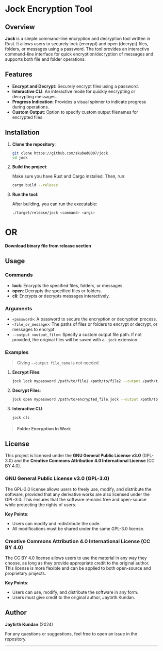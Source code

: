 
# Jock Encryption Tool

## Overview

**Jock** is a simple command-line encryption and decryption tool written in Rust. It allows users to securely lock (encrypt) and open (decrypt) files, folders, or messages using a password. The tool provides an interactive command-line interface for quick encryption/decryption of messages and supports both file and folder operations.

## Features

- **Encrypt and Decrypt**: Securely encrypt files using a password.
- **Interactive CLI**: An interactive mode for quickly encrypting or decrypting messages.
- **Progress Indication**: Provides a visual spinner to indicate progress during operations.
- **Custom Output**: Option to specify custom output filenames for encrypted files.

## Installation

1. **Clone the repository**:

   ```bash
   git clone https://github.com/skubed0007/jock
   cd jock
   ```

2. **Build the project**:

   Make sure you have Rust and Cargo installed. Then, run:

   ```bash
   cargo build --release
   ```

3. **Run the tool**:

   After building, you can run the executable:

   ```bash
   ./target/release/jock <command> <args>
   ```

# OR

**Download binary file from release section**
## Usage

### Commands

- **lock**: Encrypts the specified files, folders, or messages.
- **open**: Decrypts the specified files or folders.
- **cli**: Encrypts or decrypts messages interactively.

### Arguments

- `<password>`: A password to secure the encryption or decryption process.
- `<file_or_message>`: The paths of files or folders to encrypt or decrypt, or messages to encrypt.
- `--output <output_file>`: Specify a custom output file path. If not provided, the original files will be saved with a `.jock` extension.

### Examples
> Giving ``--output file_name`` is not needed

1. **Encrypt Files**:

   ```bash
   jock lock mypassword /path/to/file1 /path/to/file2 --output /path/to/encrypted_file
   ```

2. **Decrypt Files**:

   ```bash
   jock open mypassword /path/to/encrypted_file.jock --output /path/to/decrypted_file
   ```

3. **Interactive CLI**:

   ```bash
   jock cli
   ```

> #### Folder Encryption In Work

## License

This project is licensed under the **GNU General Public License v3.0** (GPL-3.0) and the **Creative Commons Attribution 4.0 International License** (CC BY 4.0).

### GNU General Public License v3.0 (GPL-3.0)

The GPL-3.0 license allows users to freely use, modify, and distribute the software, provided that any derivative works are also licensed under the GPL-3.0. This ensures that the software remains free and open-source while protecting the rights of users.

**Key Points**:
- Users can modify and redistribute the code.
- All modifications must be shared under the same GPL-3.0 license.

### Creative Commons Attribution 4.0 International License (CC BY 4.0)

The CC BY 4.0 license allows users to use the material in any way they choose, as long as they provide appropriate credit to the original author. This license is more flexible and can be applied to both open-source and proprietary projects.

**Key Points**:
- Users can use, modify, and distribute the software in any form.
- Users must give credit to the original author, Jaytirth Kundan.

## Author

**Jaytirth Kundan** (2024)

For any questions or suggestions, feel free to open an issue in the repository.

---